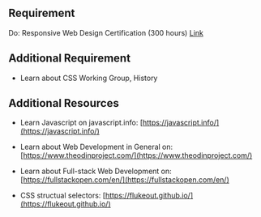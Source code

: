 ## Requirement

Do: Responsive Web Design Certification (300 hours) [Link](https://www.freecodecamp.org/learn/)

## Additional Requirement

* Learn about CSS Working Group, History

## Additional Resources

* Learn Javascript on javascript.info: [https://javascript.info/](https://javascript.info/)

* Learn about Web Development in General on: [https://www.theodinproject.com/](https://www.theodinproject.com/)

* Learn about Full-stack Web Development on: [https://fullstackopen.com/en/](https://fullstackopen.com/en/)

* CSS structual selectors: [https://flukeout.github.io/](https://flukeout.github.io/)